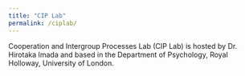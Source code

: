 ```yaml
---
title: "CIP Lab"
permalink: /ciplab/
---
```


Cooperation and Intergroup Processes Lab (CIP Lab) is hosted by Dr. Hirotaka Imada and based in the Department of Psychology, Royal Holloway, University of London.


